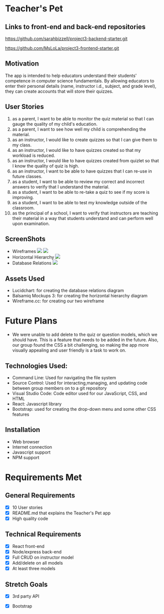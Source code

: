 # Teacher's Pet
## Links to front-end and back-end repositories
https://github.com/sarahbizzell/project3-backend-starter.git

https://github.com/MsLoLa/project3-frontend-starter.git

## Motivation
The app is intended to help educators understand their students' competence in computer science fundamentals. By allowing educators to enter their personal details (name, instructor i.d., subject, and grade level), they can create accounts that will store their quizzes. 

## User Stories
1. as a parent, I want to be able to monitor the quiz material so that I can gauge the quality of my child's education.
2. as a parent, I want to see how well my child is comprehending the material.
3. as an instructor, I would like to create quizzes so that I can give them to my class.
4. as an instructor, I would like to have quizzes created so that my workload is reduced.
5. as an instructor, I would like to have quizzes created from quizlet so that I know the quality of quiz is high.
6. as an instructor, I want to be able to have quizzes that I can re-use in future classes.
7. as a student, I want to be able to review my correct and incorrect answers to verify that I understand the material.
8. as a student, I want to be able to re-take a quiz to see if my score is improving. 
9. as a student, I want to be able to test my knowledge outside of the classroom.
10. as the principal of a school, I want to verify that instructors are teaching their material in a way that students understand and can perform well upon examination.

## ScreenShots

* Wireframes 
![](https://i.imgur.com/9dlZoq9.png)
![](https://i.imgur.com/TiV2lXQ.png)
* Horizontal Hierarchy
![](https://i.imgur.com/v3hUELW.png)
* Database Relations
![](https://i.imgur.com/n29rk13.png)

## Assets Used
* Lucidchart: for creating the database relations diagram
* Balsamiq Mockups 3: for creating the horizontal hierarchy diagram
* Wireframe.cc: for creating our two wireframe


# Future Plans
* We were unable to add delete to the quiz or question models, which we should have. This is a feature that needs to be added in the future. Also, our group found the CSS a bit challenging, so making the app more visually appealing and user friendly is a task to work on.

## Technologies Used: 
* Command Line: Used for navigating the file system
* Source Control: Used for interacting,managing, and updating code between group members on to a git repository
* Visual Studio Code: Code editor used for our JavaScript, CSS, and HTML 
* React: Javascript library
* Bootstrap: used for creating the drop-down menu and some other CSS features

## Installation
* Web browser
* Internet connection
* Javascript support
* NPM support

# Requirements Met

## General Requirements
- [x] 10 User stories
- [x] README.md that explains the Teacher's Pet app
- [x] High quality code
## Technical Requirements
- [x] React front-end
- [x] Node/express back-end
- [x] Full CRUD on instructor model 
- [x] Add/delete on all models
- [x] At least three models
## Stretch Goals
- [x] 3rd party API
- [x] Bootstrap


